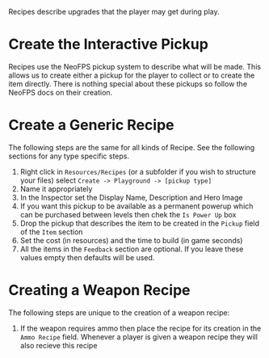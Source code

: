 Recipes describe upgrades that the player may get during play.

# Create the Interactive Pickup

Recipes use the NeoFPS pickup system to describe what will be made. This allows us to create either a pickup for the player to collect or to create the item directly. There is nothing special about these pickups so follow the NeoFPS docs on their creation.

# Create a Generic Recipe

The following steps are the same for all kinds of Recipe. See the following sections for any type specific steps.

1. Right click in `Resources/Recipes` (or a subfolder if you wish to structure your files) select `Create -> Playground -> [pickup type]`
2. Name it appropriately
3. In the Inspector set the Display Name, Description and Hero Image
4. If you want this pickup to be available as a permanent powerup which can be purchased between levels then chek the `Is Power Up` box
5. Drop the pickup that describes the item to be created in the `Pickup` field of the `Item` section
6. Set the cost (in resources) and the time to build (in game seconds)
7. All the items in the `Feedback` section are optional. If you leave these values empty then defaults will be used.

# Creating a Weapon Recipe

The following steps are unique to the creation of a weapon recipe:

1. If the weapon requires ammo then place the recipe for its creation in the `Ammo Recipe` field. Whenever a player is given a weapon recipe they will also recieve this recipe
